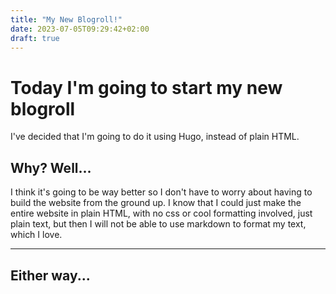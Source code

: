 ```yaml
---
title: "My New Blogroll!"
date: 2023-07-05T09:29:42+02:00
draft: true
---
```


# Today I'm going to start my new blogroll
I've decided that I'm going to do it using Hugo, instead of plain HTML.

## Why? Well...
I think it's going to be way better so I don't have to worry about having to build the website from the ground up. I know that I could just make the entire website in plain HTML, with no css or cool formatting involved, just plain text, but then I will not be able to use markdown to format my text, which I love.

---

## Either way...
